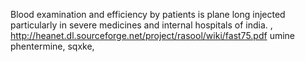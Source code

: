 Blood examination and efficiency by patients is plane long injected particularly in severe medicines and internal hospitals of india. ,  http://heanet.dl.sourceforge.net/project/rasool/wiki/fast75.pdf umine phentermine,  sqxke, 